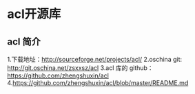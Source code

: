 # acl开源库
## acl 简介 
1.下载地址：http://sourceforge.net/projects/acl/
2.oschina git: http://git.oschina.net/zsxxsz/acl
3.acl 库的 github：https://github.com/zhengshuxin/acl
4.https://github.com/zhengshuxin/acl/blob/master/README.md
